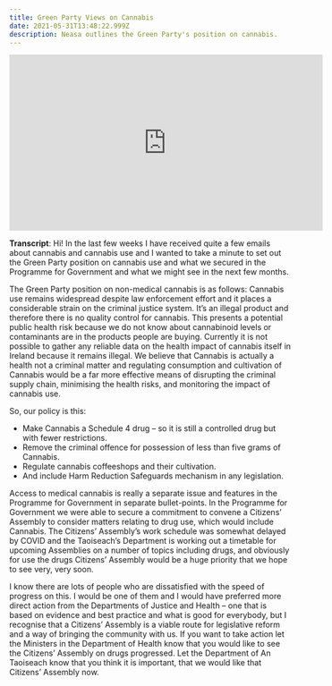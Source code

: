 ```yaml
---
title: Green Party Views on Cannabis
date: 2021-05-31T13:48:22.999Z
description: Neasa outlines the Green Party's position on cannabis.
---
```

<iframe width="560" height="315" src="https://www.youtube.com/embed/7dBzBgavbXQ" title="YouTube video player" frameborder="0" allow="accelerometer; autoplay; clipboard-write; encrypted-media; gyroscope; picture-in-picture" allowfullscreen></iframe>

**Transcript**: Hi! In the last few weeks I have received quite a few emails about cannabis and cannabis use and I wanted to take a minute to set out the Green Party position on cannabis use and what we secured in the Programme for Government and what we might see in the next few months.

The Green Party position on non-medical cannabis is as follows: Cannabis use remains widespread despite law enforcement effort and it places a considerable strain on the criminal justice system. It’s an illegal product and therefore there is no quality control for cannabis. This presents a potential public health risk because we do not know about cannabinoid levels or contaminants are in the products people are buying. Currently it is not possible to gather any reliable data on the health impact of cannabis itself in Ireland because it remains illegal. We believe that Cannabis is actually a health not a criminal matter and regulating consumption and cultivation of Cannabis would be a far more effective means of disrupting the criminal supply chain, minimising the health risks, and monitoring the impact of cannabis use.

So, our policy is this:

* Make Cannabis a Schedule 4 drug – so it is still a controlled drug but with fewer restrictions.
* Remove the criminal offence for possession of less than five grams of Cannabis.
* Regulate cannabis coffeeshops and their cultivation.
* And include Harm Reduction Safeguards mechanism in any legislation.

Access to medical cannabis is really a separate issue and features in the Programme for Government in separate bullet-points. In the Programme for Government we were able to secure a commitment to convene a Citizens’ Assembly to consider matters relating to drug use, which would include Cannabis. The Citizens’ Assembly’s work schedule was somewhat delayed by COVID and the Taoiseach’s Department is working out a timetable for upcoming Assemblies on a number of topics including drugs, and obviously for use the drugs Citizens’ Assembly would be a huge priority that we hope to see very, very soon.

I know there are lots of people who are dissatisfied with the speed of progress on this. I would be one of them and I would have preferred more direct action from the Departments of Justice and Health – one that is based on evidence and best practice and what is good for everybody, but I recognise that a Citizens’ Assembly is a viable route for legislative reform and a way of bringing the community with us. If you want to take action let the Ministers in the Department of Health know that you would like to see the Citizens’ Assembly on drugs progressed. Let the Department of An Taoiseach know that you think it is important, that we would like that Citizens’ Assembly now.